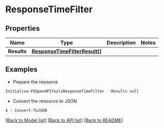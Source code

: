 # ResponseTimeFilter
## Properties

Name | Type | Description | Notes
------------ | ------------- | ------------- | -------------
**Results** | [**ResponseTimeFilterResult[]**](ResponseTimeFilterResult.md) |  | 

## Examples

- Prepare the resource
```powershell
Initialize-PSOpenAPIToolsResponseTimeFilter  -Results null
```

- Convert the resource to JSON
```powershell
$ | Convert-ToJSON
```

[[Back to Model list]](../README.md#documentation-for-models) [[Back to API list]](../README.md#documentation-for-api-endpoints) [[Back to README]](../README.md)

